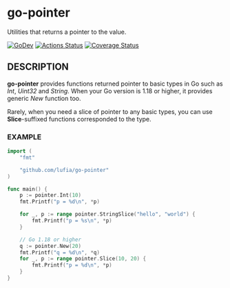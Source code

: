 # go-pointer

Utilities that returns a pointer to the value.

[![GoDev][godev-image]][godev-url]
[![Actions Status][actions-image]][actions-url]
[![Coverage Status][coveralls-image]][coveralls-url]

## DESCRIPTION

**go-pointer** provides functions returned pointer to basic types in Go such as  *Int*, *Uint32* and *String*. When your Go version is 1.18 or higher, it provides generic *New* function too.

Rarely, when you need a slice of pointer to any basic types, you can use **Slice**-suffixed functions corresponded to the type.

### EXAMPLE

```go
import (
	"fmt"

	"github.com/lufia/go-pointer"
)

func main() {
	p := pointer.Int(10)
	fmt.Printf("p = %d\n", *p)

	for _, p := range pointer.StringSlice("hello", "world") {
		fmt.Printf("p = %s\n", *p)
	}

	// Go 1.18 or higher
	q := pointer.New(20)
	fmt.Printf("q = %d\n", *q)
	for _, p := range pointer.Slice(10, 20) {
		fmt.Printf("p = %d\n", *p)
	}
}
```

[godev-image]: https://pkg.go.dev/badge/github.com/lufia/go-pointer
[godev-url]: https://pkg.go.dev/github.com/lufia/go-pointer
[actions-image]: https://github.com/lufia/go-pointer/workflows/Test/badge.svg?branch=main
[actions-url]: https://github.com/lufia/go-pointer/actions?workflow=Test
[coveralls-image]: https://coveralls.io/repos/github/lufia/go-pointer/badge.svg
[coveralls-url]: https://coveralls.io/github/lufia/go-pointer
